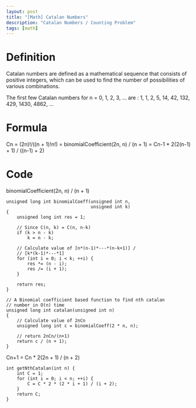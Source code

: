 ```yaml
---
layout: post
title: "[Math] Catalan Numbers"
description: "Catalan Numbers / Counting Problem"
tags: [math]
---
```

# Definition
Catalan numbers are defined as a mathematical sequence that consists of positive integers, which can be used to find the number of possibilities of various combinations. 

The first few Catalan numbers for n = 0, 1, 2, 3, … are : 1, 1, 2, 5, 14, 42, 132, 429, 1430, 4862, …  

# Formula 
Cn 
= (2n)!/((n + 1)!n!) 
= binomialCoefficient(2n, n) / (n + 1)
= Cn-1 * 2(2(n-1) + 1) / ((n-1) + 2)

# Code
binomialCoefficient(2n, n) / (n + 1)
```
unsigned long int binomialCoeff(unsigned int n,
                                unsigned int k)
{
    unsigned long int res = 1;
 
    // Since C(n, k) = C(n, n-k)
    if (k > n - k)
        k = n - k;
 
    // Calculate value of [n*(n-1)*---*(n-k+1)] /
    // [k*(k-1)*---*1]
    for (int i = 0; i < k; ++i) {
        res *= (n - i);
        res /= (i + 1);
    }
 
    return res;
}
 
// A Binomial coefficient based function to find nth catalan
// number in O(n) time
unsigned long int catalan(unsigned int n)
{
    // Calculate value of 2nCn
    unsigned long int c = binomialCoeff(2 * n, n);
 
    // return 2nCn/(n+1)
    return c / (n + 1);
}
```

Cn+1 = Cn * 2(2n + 1) / (n + 2) 
```
int getNthCatalan(int n) {
    int C = 1;
    for (int i = 0; i < n; ++i) {
        C = C * 2 * (2 * i + 1) / (i + 2);
    }
    return C;
}
```

